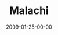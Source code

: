 ---
layout: message
category: message
series: "Lost Books"
title: "Malachi"
date: 2009-01-25-00-00
message_id: 542
audio: "http://s3.amazonaws.com/crossroads-media/messages/audio/LostBooks3.mp3"
audio-duration: "32:34"
description: "Chuck Mingo shares the message of Malachi and how God demands to be honored. <b>[NOTE&#58; the texting Chuck refers to in his talk is now disabled to new signups. Please see the Crossroads blog for the daily dares.]</b>"
video: "http://s3.amazonaws.com/crossroads-media/messages/video/LostBooks3.mp4"
video-duration: "32:34"
video-image: "http://s3.amazonaws.com/crossroads-media/images/LostBooks3-still.jpg"
notes-description: "Chuck Mingo shares the message of Malachi and how God demands to be honored."
notes: "http://s3.amazonaws.com/crossroads-media/documents/SN_01_24-25_09.pdf"
notes-title: "Lost Books&#58; Malachi (Study Notes)"
program: "http://s3.amazonaws.com/crossroads-media/documents/0124_25Program.pdf"
tag: 
 - honor
 - texting
 - dare
 - mingo
 - malachi
 - prophets
 - tithing
explicit: false
---
